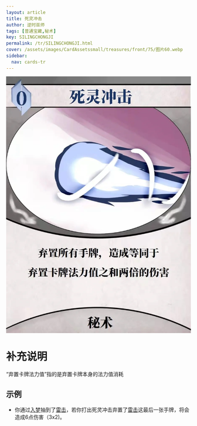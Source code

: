 ```yaml
---
layout: article
title: 死灵冲击
author: 逆时巫师
tags: [普通宝藏,秘术]
key: SILINGCHONGJI
permalink: /tr/SILINGCHONGJI.html
cover: /assets/images/CardAssetssmall/treasures/front/75/图片60.webp
sidebar:
  nav: cards-tr
---
```

![](/assets/images/CardAssets/treasures/front/75/图片60.webp)

# 补充说明

“弃置卡牌法力值”指的是弃置卡牌本身的法力值消耗

## 示例
* 你通过[入梦](/tr/RUMENG.html)抽到了[雷击](/tr/LEIJI.html)，若你打出死灵冲击弃置了[雷击](/tr/LEIJI.html)这最后一张手牌，将会造成6点伤害（3x2)。